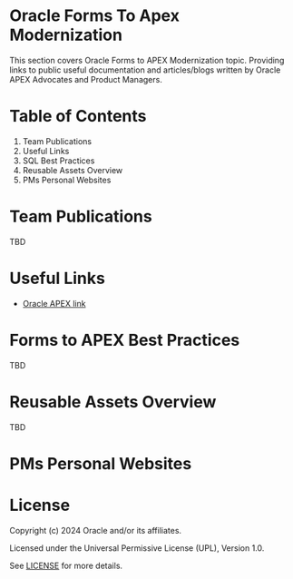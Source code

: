 # Oracle Forms To Apex Modernization 

This section covers Oracle Forms to APEX Modernization topic.
Providing links to public useful documentation and articles/blogs written by Oracle APEX  Advocates and Product Managers.

# Table of Contents

1. Team Publications
2. Useful Links
3. SQL Best Practices
4. Reusable Assets Overview
5. PMs Personal Websites

# Team Publications

TBD

# Useful Links

- [Oracle APEX link](https://apex.oracle.com/en/solutions/oracle-forms/)


# Forms to APEX Best Practices

TBD

# Reusable Assets Overview

TBD

# PMs Personal Websites


# License

Copyright (c) 2024 Oracle and/or its affiliates.

Licensed under the Universal Permissive License (UPL), Version 1.0.

See [LICENSE](https://github.com/oracle-devrel/technology-engineering/blob/folder-structure/LICENSE) for more details.
